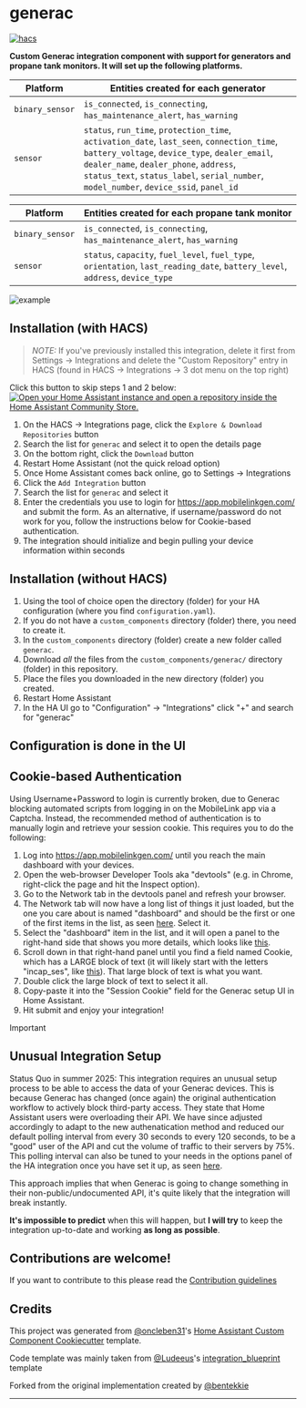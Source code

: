 # generac

[![hacs][hacsbadge]][hacs]

**Custom Generac integration component with support for generators and propane tank monitors. It will set up the following platforms.**

| Platform        | Entities created for each generator                                                                                                                                                                                                                                               |
| --------------- | --------------------------------------------------------------------------------------------------------------------------------------------------------------------------------------------------------------------------------------------------------------------------------- |
| `binary_sensor` | `is_connected`, `is_connecting`, `has_maintenance_alert`, `has_warning`                                                                                                                                                                                                           |
| `sensor`        | `status`, `run_time`, `protection_time`, `activation_date`, `last_seen`, `connection_time`, `battery_voltage`, `device_type`, `dealer_email`, `dealer_name`, `dealer_phone`, `address`, `status_text`, `status_label`, `serial_number`, `model_number`, `device_ssid`, `panel_id` |

| Platform        | Entities created for each propane tank monitor                                                                                 |
| --------------- | ------------------------------------------------------------------------------------------------------------------------------ |
| `binary_sensor` | `is_connected`, `is_connecting`, `has_maintenance_alert`, `has_warning`                                                        |
| `sensor`        | `status`, `capacity`, `fuel_level`, `fuel_type`, `orientation`, `last_reading_date`, `battery_level`, `address`, `device_type` |

![example][exampleimg]

## Installation (with HACS)

> _NOTE:_ If you've previously installed this integration, delete it first from Settings -> Integrations and delete the "Custom Repository" entry in HACS (found in HACS -> Integrations -> 3 dot menu on the top right)

Click this button to skip steps 1 and 2 below: [![Open your Home Assistant instance and open a repository inside the Home Assistant Community Store.](https://my.home-assistant.io/badges/hacs_repository.svg)](https://my.home-assistant.io/redirect/hacs_repository/?owner=binarydev&repository=ha-generac&category=Integration)

1. On the HACS -> Integrations page, click the `Explore & Download Repositories` button
2. Search the list for `generac` and select it to open the details page
3. On the bottom right, click the `Download` button
4. Restart Home Assistant (not the quick reload option)
5. Once Home Assistant comes back online, go to Settings -> Integrations
6. Click the `Add Integration` button
7. Search the list for `generac` and select it
8. Enter the credentials you use to login for https://app.mobilelinkgen.com/ and submit the form. As an alternative, if username/password do not work for you, follow the instructions below for Cookie-based authentication.
9. The integration should initialize and begin pulling your device information within seconds

## Installation (without HACS)

1. Using the tool of choice open the directory (folder) for your HA configuration (where you find `configuration.yaml`).
2. If you do not have a `custom_components` directory (folder) there, you need to create it.
3. In the `custom_components` directory (folder) create a new folder called `generac`.
4. Download _all_ the files from the `custom_components/generac/` directory (folder) in this repository.
5. Place the files you downloaded in the new directory (folder) you created.
6. Restart Home Assistant
7. In the HA UI go to "Configuration" -> "Integrations" click "+" and search for "generac"

## Configuration is done in the UI

## Cookie-based Authentication

Using Username+Password to login is currently broken, due to Generac blocking automated scripts from logging in on the MobileLink app via a Captcha. Instead, the recommended method of authentication is to manually login and retrieve your session cookie. This requires you to do the following:
1. Log into https://app.mobilelinkgen.com/ until you reach the main dashboard with your devices.
2. Open the web-browser Developer Tools aka "devtools" (e.g. in Chrome, right-click the page and hit the Inspect option).
3. Go to the Network tab in the devtools panel and refresh your browser.
4. The Network tab will now have a long list of things it just loaded, but the one you care about is named "dashboard" and should be the first or one of the first items in the list, as seen [here](./setup_instructions/network-tab.png). Select it.
5. Select the "dashboard" item in the list, and it will open a panel to the right-hand side that shows you more details, which looks like [this](./setup_instructions/network-tab-dashboard.jpg).
6. Scroll down in that right-hand panel until you find a field named Cookie, which has a LARGE block of text (it will likely start with the letters "incap_ses", like [this](./setup_instructions/cookie.png)). That large block of text is what you want.
7. Double click the large block of text to select it all.
8. Copy-paste it into the "Session Cookie" field for the Generac setup UI in Home Assistant.
9. Hit submit and enjoy your integration!

> [!IMPORTANT]
> ## Unusual Integration Setup 
> Status Quo in summer 2025: This integration requires an unusual setup process to be able to access the data of your Generac devices. This is because Generac has changed (once again) the original authentication workflow to actively block third-party access. They state that Home Assistant users were overloading their API. We have since adjusted accordingly to adapt to the new authenatication method and reduced our default polling interval from every 30 seconds to every 120 seconds, to be a "good" user of the API and cut the volume of traffic to their servers by 75%. This polling interval can also be tuned to your needs in the options panel of the HA integration once you have set it up, as seen [here](./setup_instructions/options.png).
> 
> This approach implies that when Generac is going to change something in their non-public/undocumented API, it's quite likely that the integration will break instantly.
> 
> __It's impossible to predict__ when this will happen, but __I will try__ to keep the integration up-to-date and working __as long as possible__.
> 


<!---->

## Contributions are welcome!

If you want to contribute to this please read the [Contribution guidelines](CONTRIBUTING.md)

## Credits

This project was generated from [@oncleben31](https://github.com/oncleben31)'s [Home Assistant Custom Component Cookiecutter](https://github.com/oncleben31/cookiecutter-homeassistant-custom-component) template.

Code template was mainly taken from [@Ludeeus](https://github.com/ludeeus)'s [integration_blueprint][integration_blueprint] template

Forked from the original implementation created by [@bentekkie](https://github.com/bentekkie/ha-generac)

---

[integration_blueprint]: https://github.com/custom-components/integration_blueprint
[black]: https://github.com/psf/black
[black-shield]: https://img.shields.io/badge/code%20style-black-000000.svg?style=for-the-badge
[buymecoffee]: https://www.buymeacoffee.com/binarydev
[buymecoffeebadge]: https://img.shields.io/badge/buy%20me%20a%20coffee-donate-yellow.svg?style=for-the-badge
[commits-shield]: https://img.shields.io/github/commit-activity/y/binarydev/ha-generac.svg?style=for-the-badge
[commits]: https://github.com/binarydev/ha-generac/commits/main
[hacs]: https://hacs.xyz
[hacsbadge]: https://img.shields.io/badge/HACS-Custom-orange.svg?style=for-the-badge
[discord]: https://discord.gg/Qa5fW2R
[discord-shield]: https://img.shields.io/discord/330944238910963714.svg?style=for-the-badge
[exampleimg]: example.png
[forum-shield]: https://img.shields.io/badge/community-forum-brightgreen.svg?style=for-the-badge
[forum]: https://community.home-assistant.io/
[license-shield]: https://img.shields.io/github/license/binarydev/ha-generac.svg?style=for-the-badge
[maintenance-shield]: https://img.shields.io/badge/maintainer-%40binarydev-blue.svg?style=for-the-badge
[pre-commit]: https://github.com/pre-commit/pre-commit
[pre-commit-shield]: https://img.shields.io/badge/pre--commit-enabled-brightgreen?style=for-the-badge
[releases-shield]: https://img.shields.io/github/release/binarydev/ha-generac.svg?style=for-the-badge
[releases]: https://github.com/binarydev/ha-generac/releases
[user_profile]: https://github.com/binarydev
